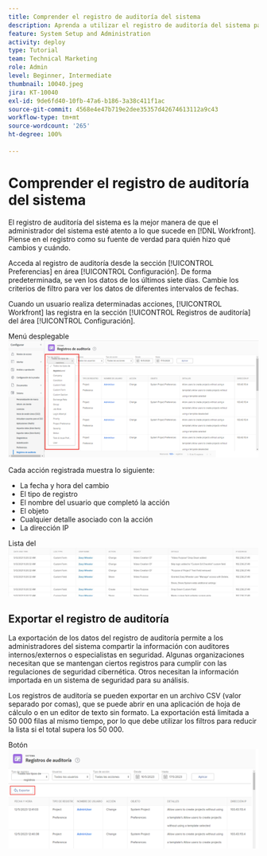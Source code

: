 ```yaml
---
title: Comprender el registro de auditoría del sistema
description: Aprenda a utilizar el registro de auditoría del sistema para revisar cuándo se realizaron cambios y cuándo a los elementos.
feature: System Setup and Administration
activity: deploy
type: Tutorial
team: Technical Marketing
role: Admin
level: Beginner, Intermediate
thumbnail: 10040.jpeg
jira: KT-10040
exl-id: 9de6fd40-10fb-47a6-b186-3a38c411f1ac
source-git-commit: 4568e4e47b719e2dee35357d42674613112a9c43
workflow-type: tm+mt
source-wordcount: '265'
ht-degree: 100%

---
```


# Comprender el registro de auditoría del sistema

El registro de auditoría del sistema es la mejor manera de que el administrador del sistema esté atento a lo que sucede en [!DNL Workfront]. Piense en el registro como su fuente de verdad para quién hizo qué cambios y cuándo.

Acceda al registro de auditoría desde la sección [!UICONTROL Preferencias] en área [!UICONTROL Configuración]. De forma predeterminada, se ven los datos de los últimos siete días. Cambie los criterios de filtro para ver los datos de diferentes intervalos de fechas.

Cuando un usuario realiza determinadas acciones, [!UICONTROL Workfront] las registra en la sección [!UICONTROL Registros de auditoría] del área [!UICONTROL Configuración].

Menú desplegable ![[!UICONTROL Tipo de registro] en la página [!UICONTROL Registros de auditoría] en [!UICONTROL Configuración]](assets/admin-fund-audit-log-1.png)

Cada acción registrada muestra lo siguiente:

* La fecha y hora del cambio
* El tipo de registro
* El nombre del usuario que completó la acción
* El objeto
* Cualquier detalle asociado con la acción
* La dirección IP

Lista del ![[!UICONTROL Registro de auditoría]](assets/admin-fund-audit-log-2.JPG)

## Exportar el registro de auditoría

La exportación de los datos del registro de auditoría permite a los administradores del sistema compartir la información con auditores internos/externos o especialistas en seguridad. Algunas organizaciones necesitan que se mantengan ciertos registros para cumplir con las regulaciones de seguridad cibernética. Otros necesitan la información importada en un sistema de seguridad para su análisis.

Los registros de auditoría se pueden exportar en un archivo CSV (valor separado por comas), que se puede abrir en una aplicación de hoja de cálculo o en un editor de texto sin formato. La exportación está limitada a 50 000 filas al mismo tiempo, por lo que debe utilizar los filtros para reducir la lista si el total supera los 50 000.

Botón ![[!UICONTROL Exportar] en la página [!UICONTROL Registros de auditoría] ](assets/admin-fund-audit-log-3.png)

<!--
learn more URLs
Audit logs
Managing audit logs
-->
